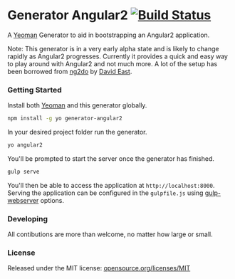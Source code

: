 # Generator Angular2 [![Build Status](https://secure.travis-ci.org/swirlycheetah/generator-angular2.png?branch=master)](https://travis-ci.org/swirlycheetah/generator-angular2)

A [Yeoman](http://yeoman.io) Generator to aid in bootstrapping an Angular2 application.

Note: This generator is in a very early alpha state and is likely to change rapidly as Angular2 progresses. Currently it provides a quick and easy way to play around with Angular2 and not much more. A lot of the setup has been borrowed from [ng2do](https://github.com/davideast/ng2do) by [David East](https://twitter.com/_davideast).

### Getting Started

Install both [Yeoman](http://yeoman.io) and this generator globally.

```bash
npm install -g yo generator-angular2
```

In your desired project folder run the generator.

```bash
yo angular2
```

You'll be prompted to start the server once the generator has finished.

```bash
gulp serve
```

You'll then be able to access the application at `http://localhost:8000`. Serving the application can be configured in the `gulpfile.js` using [gulp-webserver](https://www.npmjs.com/package/gulp-webserver) options.

### Developing

All contibutions are more than welcome, no matter how large or small.

### License

Released under the MIT license: [opensource.org/licenses/MIT](http://opensource.org/licenses/MIT)
